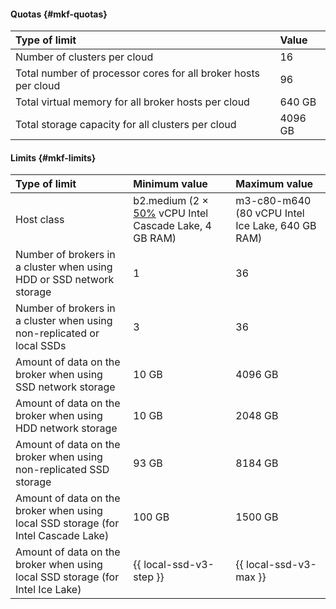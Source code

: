 #### Quotas {#mkf-quotas}

| Type of limit | Value |
|:-----------------------------------------------------------------------------|:---------|
| Number of clusters per cloud | 16 |
| Total number of processor cores for all broker hosts per cloud | 96 |
| Total virtual memory for all broker hosts per cloud | 640 GB |
| Total storage capacity for all clusters per cloud | 4096 GB |


#### Limits {#mkf-limits}

| Type of limit | Minimum value | Maximum value |
|:---------------------------------------------------------------------------------------------------------------------|:------------------------------------------------------------------------------------------------------|:-------------------------------------------------|
| Host class | b2.medium (2 × [50%](../../compute/concepts/performance-levels.md) vCPU Intel Cascade Lake, 4 GB RAM) | m3-c80-m640 (80 vCPU Intel Ice Lake, 640 GB RAM) |
| Number of brokers in a cluster when using HDD or SSD network storage | 1 | 36 |
| Number of brokers in a cluster when using non-replicated or local SSDs | 3 | 36 |
| Amount of data on the broker when using SSD network storage | 10 GB | 4096 GB |
| Amount of data on the broker when using HDD network storage | 10 GB | 2048 GB |
| Amount of data on the broker when using non-replicated SSD storage | 93 GB | 8184 GB |
| Amount of data on the broker when using local SSD storage (for Intel Cascade Lake) | 100 GB | 1500 GB |
| Amount of data on the broker when using local SSD storage (for Intel Ice Lake) | {{ local-ssd-v3-step }} | {{ local-ssd-v3-max }} |
